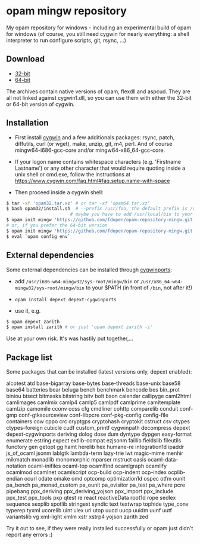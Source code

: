 # opam mingw repository

My opam repository for windows - including an experimental build of opam
for windows (of course, you still need cygwin for nearly everything:
a shell interpreter to run configure scripts, git, rsync, ...)

## Download

* [32-bit](https://dl.dropboxusercontent.com/s/eo4igttab8ipyle/opam32.tar.xz)
* [64-bit](https://dl.dropboxusercontent.com/s/b2q2vjau7if1c1b/opam64.tar.xz)

The archives contain native versions of opam, flexdll and aspcud. They
are all not linked against cygwin1.dll, so you can use them with
either the 32-bit or 64-bit version of cygwin.


## Installation

* First install [cygwin](https://cygwin.com/) and a few additionals
  packages: rsync, patch, diffutils, curl (or wget), make, unzip, git,
  m4, perl.  And of course mingw64-i686-gcc-core and/or
  mingw64-x86_64-gcc-core.

* If your logon name contains whitespace characters (e.g. 'Firstname
  Lastname') or any other character that would require quoting inside
  a unix shell or cmd.exe, follow the instructions at
  https://www.cygwin.com/faq.html#faq.setup.name-with-space

* Then proceed inside a cygwin shell:

```bash
$ tar -xf 'opam32.tar.xz' # or tar -xf 'opam64.tar.xz'
$ bash opam32/install.sh  # --prefix /usr/foo, the default prefix is /usr/local
                        # maybe you have to add /usr/local/bin to your PATH
$ opam init mingw 'https://github.com/fdopen/opam-repository-mingw.git' --comp 4.02.3+mingw32 --switch 4.02.3+mingw32
# or, if you prefer the 64-bit version
$ opam init mingw 'https://github.com/fdopen/opam-repository-mingw.git' --comp 4.02.3+mingw64 --switch 4.02.3+mingw64
$ eval `opam config env`
```

## External dependencies

Some external dependencies can be installed through
[cygwinports](http://cygwinports.org/):

* add `/usr/i686-w64-mingw32/sys-root/mingw/bin` or
  `/usr/x86_64-w64-mingw32/sys-root/mingw/bin` to your $PATH (in front
  of `/bin`, not after it!)

* `opam install depext depext-cygwinports`

* use it, e.g.

```bash
$ opam depext zarith
$ opam install zarith # or just 'opam depext zarith -i'
```

Use at your own risk. It's was hastily put together,...

## Package list

Some packages that can be installed (latest versions only, depext
enabled):

alcotest atd base-bigarray base-bytes base-threads base-unix base58
base64 batteries bear beluga bench benchmark bencode bes bin_prot
biniou bisect bitmasks bitstring bitv bolt bson calendar callipyge
caml2html camlimages camlmix camlp4 camlp5 camlpdf camlprime
camltemplate camlzip camomile cconv ccss cfg cmdliner cohttp
comparelib conduit conf-gmp conf-gtksourceview conf-libpcre
conf-pkg-config config-file containers cow cppo crc cryptgps
cryptohash cryptokit cstruct csv ctypes ctypes-foreign cubicle cudf
custom_printf cygwinpath decompress depext depext-cygwinports deriving
dolog dose dum dyntype dypgen easy-format enumerate estring expect
extlib-compat ezjsonm faillib fieldslib fileutils functory gen getopt
gg hamt herelib hex humane-re integration1d ipaddr js_of_ocaml jsonm
lablgtk lambda-term lazy-trie lwt magic-mime menhir mikmatch monadlib
monomorphic mparser mstruct oasis ocaml-data-notation ocaml-inifiles
ocaml-top ocamlfind ocamlgraph ocamlify ocamlmod ocamlnet ocamlscript
ocp-build ocp-indent ocp-index ocplib-endian ocurl odate omake omd
optcomp optimization1d ospec otfm ounit pa_bench pa_monad_custom
pa_ounit pa_ovisitor pa_test pa_where pcre pipebang ppx_deriving
ppx_deriving_yojson ppx_import ppx_include ppx_test ppx_tools pxp
qtest re react reactiveData root1d rope sedlex sequence sexplib
spotlib stringext syndic text textwrap tophide type_conv typerep tyxml
ucorelib uint ulex uri utop uucd uucp uuidm uunf uutf variantslib vg
xml-light xmlm xstr xstrp4 yojson zarith zed

Try it out to see, if they were really installed successfully or opam
just didn't report any errors :)
